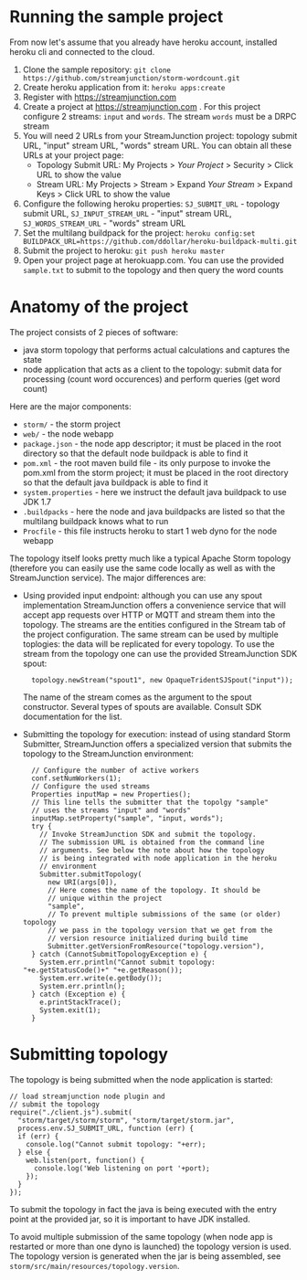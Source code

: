 Running the sample project
==========================

From now let's assume that you already have heroku account,
installed heroku cli and connected to the cloud.

1. Clone the sample repository: `git clone https://github.com/streamjunction/storm-wordcount.git`
2. Create heroku application from it: `heroku apps:create`
3. Register with https://streamjunction.com
4. Create a project at https://streamjunction.com . For this project 
configure 2 streams: `input` and `words`. The stream `words` must be a 
DRPC stream
5. You will need 2 URLs from your StreamJunction project: topology submit URL, 
"input" stream URL, "words" stream URL. You can obtain all these URLs
at your project page:
    - Topology Submit URL: My Projects > _Your Project_ > Security > Click URL to show the value
    - Stream URL: My Projects > Stream > Expand _Your Stream_ > Expand Keys > Click URL to show the value
6. Configure the following heroku properties: `SJ_SUBMIT_URL` - topology submit
URL, `SJ_INPUT_STREAM_URL` - "input" stream URL, `SJ_WORDS_STREAM_URL` - 
"words" stream URL
7. Set the multilang buildpack for the project: `heroku config:set BUILDPACK_URL=https://github.com/ddollar/heroku-buildpack-multi.git`
8. Submit the project to heroku: `git push heroku master`
9. Open your project page at herokuapp.com. You can use the provided
`sample.txt` to submit to the topology and then query the word counts

Anatomy of the project
======================

The project consists of 2 pieces of software:
- java storm topology that performs actual calculations and captures the state
- node application that acts as a client to the topology: submit data for
processing (count word occurences) and perform queries (get word count)

Here are the major components:

- `storm/` - the storm project
- `web/` - the node webapp
- `package.json` - the node app descriptor; it must be placed in the root 
directory so that the default node buildpack is able to find it
- `pom.xml` - the root maven build file - its only purpose to invoke the
pom.xml from the storm project; it must be placed in the root directory
so that the default java buildpack is able to find it 
- `system.properties` - here we instruct the default java buildpack to use 
JDK 1.7
- `.buildpacks` - here the node and java buildpacks are listed so that the
multilang buildpack knows what to run
- `Procfile` - this file instructs heroku to start 1 web dyno for the node
webapp

The topology itself looks pretty much like a typical Apache Storm topology
(therefore you can easily use the same code locally as well as with the
StreamJunction service). The major differences are:

- Using provided input endpoint: although you can use any spout implementation
  StreamJunction offers a convenience service that will accept app requests
  over HTTP or MQTT and stream them into the topology. The streams are the 
  entities configured in the Stream tab of the project configuration. The same 
  stream can be used by multiple toplogies: the data will be replicated for 
  every topology. To use the stream from the topology one can use the 
  provided StreamJunction SDK spout:

        topology.newStream("spout1", new OpaqueTridentSJSpout("input"));

  The name of the stream comes as the argument to the spout constructor.
  Several types of spouts are available. Consult SDK documentation for the 
  list.

- Submitting the topology for execution: instead of using standard Storm
  Submitter, StreamJunction offers a specialized version that submits
  the topology to the StreamJunction environment:

        // Configure the number of active workers
        conf.setNumWorkers(1);          
        // Configure the used streams
        Properties inputMap = new Properties();
        // This line tells the submitter that the topolgy "sample"
        // uses the streams "input" and "words"
        inputMap.setProperty("sample", "input, words");
        try {
          // Invoke StreamJunction SDK and submit the topology.
          // The submission URL is obtained from the command line
          // arguments. See below the note about how the topology
          // is being integrated with node application in the heroku
          // environment
          Submitter.submitTopology(
            new URI(args[0]), 
            // Here comes the name of the topology. It should be
            // unique within the project
            "sample", 
            // To prevent multiple submissions of the same (or older) topology
            // we pass in the topology version that we get from the 
            // version resource initialized during build time
            Submitter.getVersionFromResource("topology.version"),
        } catch (CannotSubmitTopologyException e) {
          System.err.println("Cannot submit topology: "+e.getStatusCode()+" "+e.getReason());
          System.err.write(e.getBody());
          System.err.println();
        } catch (Exception e) {
          e.printStackTrace();
          System.exit(1);
        }
    


Submitting topology
===================

The topology is being submitted when the node application is started:

    // load streamjunction node plugin and 
    // submit the topology
    require("./client.js").submit(
      "storm/target/storm/storm", "storm/target/storm.jar", 
      process.env.SJ_SUBMIT_URL, function (err) {
      if (err) {
        console.log("Cannot submit topology: "+err);
      } else {
        web.listen(port, function() {
          console.log('Web listening on port '+port);
        });
      }
    });

To submit the topology in fact the java is being executed with the
entry point at the provided jar, so it is important to have JDK installed.

To avoid multiple submission of the same topology (when node app is 
restarted or more than one dyno is launched) the topology version
is used. The topology version is generated when the jar is being assembled,
see `storm/src/main/resources/topology.version`.
